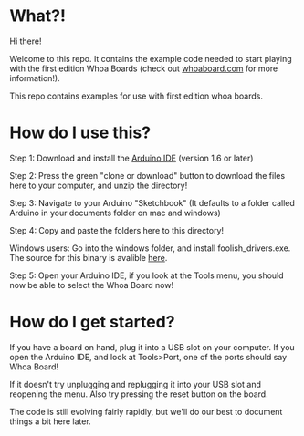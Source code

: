 # What?!
Hi there!  

Welcome to this repo.  It contains the example code needed to start playing with the first edition Whoa Boards (check out [whoaboard.com](http://whoaboard.com) for more information!).

This repo contains examples for use with first edition whoa boards.

# How do I use this?  

Step 1: Download and install the [Arduino IDE](https://www.arduino.cc/en/Main/Software) (version 1.6 or later)

Step 2: Press the green "clone or download" button to download the files here to your computer, and unzip the directory!

Step 3: Navigate to your Arduino "Sketchbook" (It defaults to a folder called Arduino in your documents folder on mac and windows)

Step 4: Copy and paste the folders here to this directory!

Windows users: Go into the windows folder, and install foolish_drivers.exe.  The source for this binary is avalible [here](https://github.com/foolish-products/foolish_products_windows_drivers).

Step 5: Open your Arduino IDE, if you look at the Tools menu, you should now be able to select the Whoa Board now!  

# How do I get started? 

If you have a board on hand, plug it into a USB slot on your computer.  If you open the Arduino IDE, and look at Tools>Port, one of the ports should say Whoa Board!  

If it doesn't try unplugging and replugging it into your USB slot and reopening the menu.  Also try pressing the reset button on the board. 

The code is still evolving fairly rapidly, but we'll do our best to document things a bit here later.
